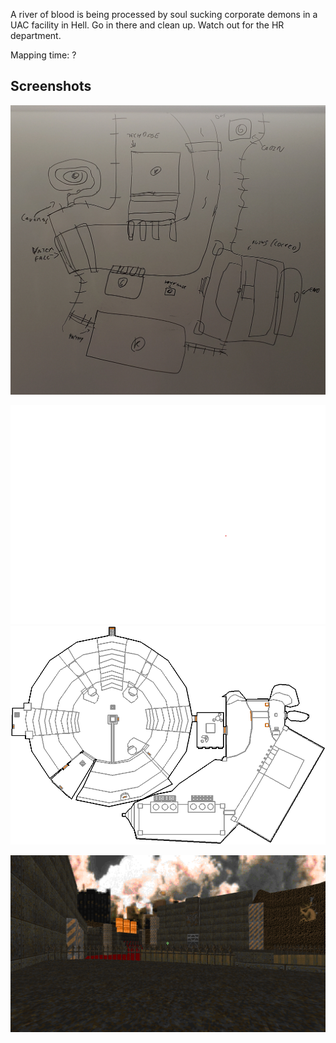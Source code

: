 A river of blood is being processed by soul sucking corporate demons in a UAC facility in Hell. Go in there and clean up. Watch out for the HR department.

Mapping time: ?

## Screenshots
![](img/layout.jpg)


![](img/MAP01.gif)
![](img/MAP01.png)

![](img/MAP01_01.png)
